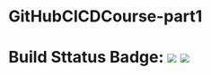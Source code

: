 # GitHubCICDCourse-part1

# Build Sttatus Badge: ![](https://github.com/ALMDevops/GitHubCICDCourse-part1/workflows/Artifact/badge.svg) ![](https://github.com/ALMDevops/GitHubCICDCourse-part1/workflows/first/badge.svg)
